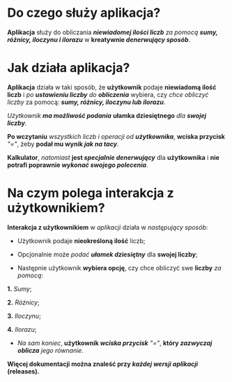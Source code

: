 # Do czego służy aplikacja?

**Aplikacja** służy do obliczania _**niewiadomej ilości liczb** za pomocą **sumy, różnicy, iloczynu i ilorazu**_ w **kreatywnie _denerwujący sposób_**.

# Jak działa aplikacja?

**Aplikacja** działa w taki sposób, że **użytkownik** podaje **niewiadomą ilość liczb** i _po **ustawieniu liczby** do **obliczenia**_ wybiera, czy _chce obliczyć liczby_ za pomocą: **_sumy, różnicy, iloczynu lub ilorazu_**.

_Użytkownik **ma możliwość podania**_ **ułamka dziesiętnego** _dla **swojej liczby**_.

**Po wczytaniu** _wszystkich liczb i operacji od **użytkownika**_, **wciska przycisk** _"="_, żeby **podał mu wynik _jak na tacy_**.

**Kalkulator**, _natomiast_ **jest _specjalnie denerwujący_** dla **użytkownika** i **nie potrafi poprawnie _wykonać swojego polecenia_**.

# Na czym polega interakcja z użytkownikiem?

**Interakcja z użytkownikiem** w _aplikacji_ działa w _następujący sposób_:

- Użytkownik podaje **nieokreśloną ilość** liczb;

- Opcjonalnie może _podać **ułamek dziesiętny**_ dla **swojej liczby**;
  
- Następnie użytkownik **wybiera opcję**, czy chce obliczyć swe **liczby** _za pomocą_:

**1.**  _Sumy_;

**2.** _Różnicy_;

**3.** _Iloczynu_;

**4.** _Ilorazu_;

- _Na sam koniec_, **użytkownik _wciska przycisk_** _"="_, **który _zazwyczaj oblicza_** _jego równanie_.

**Więcej dokumentacji można znaleść przy _każdej wersji aplikacji_ (releases).**
